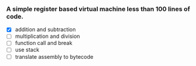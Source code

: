 ### A simple register based virtual machine less than 100 lines of code.
  
- [x] addition and subtraction   
- [ ] multiplication and division    
- [ ] function call and break  
- [ ] use stack  
- [ ] translate assembly to bytecode 
